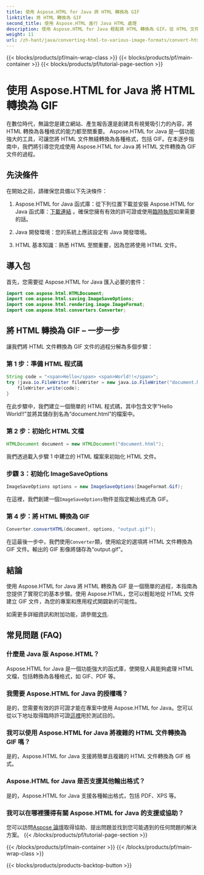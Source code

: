 ```yaml
---
title: 使用 Aspose.HTML for Java 將 HTML 轉換為 GIF
linktitle: 將 HTML 轉換為 GIF
second_title: 使用 Aspose.HTML 進行 Java HTML 處理
description: 使用 Aspose.HTML for Java 輕鬆將 HTML 轉換為 GIF。從 HTML 文件創建令人驚嘆的圖像。現在就開始吧！
weight: 11
url: /zh-hant/java/converting-html-to-various-image-formats/convert-html-to-gif/
---
```


{{< blocks/products/pf/main-wrap-class >}}
{{< blocks/products/pf/main-container >}}
{{< blocks/products/pf/tutorial-page-section >}}

# 使用 Aspose.HTML for Java 將 HTML 轉換為 GIF


在數位時代，無論您是建立網站、產生報告還是創建具有視覺吸引力的內容，將 HTML 轉換為各種格式的能力都至關重要。 Aspose.HTML for Java 是一個功能強大的工具，可讓您將 HTML 文件無縫轉換為各種格式，包括 GIF。在本逐步指南中，我們將引導您完成使用 Aspose.HTML for Java 將 HTML 文件轉換為 GIF 文件的過程。

## 先決條件

在開始之前，請確保您具備以下先決條件：

1. Aspose.HTML for Java 函式庫：從下列位置下載並安裝 Aspose.HTML for Java 函式庫：[下載連結](https://releases.aspose.com/html/java/) 。確保您擁有有效的許可證或使用[臨時執照](https://purchase.aspose.com/temporary-license/)如果需要的話。

2. Java 開發環境：您的系統上應該設定有 Java 開發環境。

3. HTML 基本知識：熟悉 HTML 至關重要，因為您將使用 HTML 文件。

## 導入包

首先，您需要從 Aspose.HTML for Java 匯入必要的套件：

```java
import com.aspose.html.HTMLDocument;
import com.aspose.html.saving.ImageSaveOptions;
import com.aspose.html.rendering.image.ImageFormat;
import com.aspose.html.converters.Converter;
```

## 將 HTML 轉換為 GIF – 一步一步

讓我們將 HTML 文件轉換為 GIF 文件的過程分解為多個步驟：

### 第 1 步：準備 HTML 程式碼

```java
String code = "<span>Hello</span> <span>World!!</span>";
try (java.io.FileWriter fileWriter = new java.io.FileWriter("document.html")) {
    fileWriter.write(code);
}
```

在此步驟中，我們建立一個簡單的 HTML 程式碼，其中包含文字“Hello World!!”並將其儲存到名為“document.html”的檔案中。

### 第 2 步：初始化 HTML 文檔

```java
HTMLDocument document = new HTMLDocument("document.html");
```

我們透過載入步驟 1 中建立的 HTML 檔案來初始化 HTML 文件。

### 步驟 3：初始化 ImageSaveOptions

```java
ImageSaveOptions options = new ImageSaveOptions(ImageFormat.Gif);
```

在這裡，我們創建一個`ImageSaveOptions`物件並指定輸出格式為 GIF。

### 第 4 步：將 HTML 轉換為 GIF

```java
Converter.convertHTML(document, options, "output.gif");
```

在這最後一步中，我們使用`Converter`類，使用給定的選項將 HTML 文件轉換為 GIF 文件。輸出的 GIF 影像將儲存為“output.gif”。

## 結論

使用 Aspose.HTML for Java 將 HTML 轉換為 GIF 是一個簡單的過程，本指南為您提供了實現它的基本步驟。使用 Aspose.HTML，您可以輕鬆地從 HTML 文件建立 GIF 文件，為您的專案和應用程式開闢新的可能性。

如需更多詳細資訊和附加功能，請參閱[文件](https://reference.aspose.com/html/java/).

## 常見問題 (FAQ)

### 什麼是 Java 版 Aspose.HTML？
   Aspose.HTML for Java 是一個功能強大的函式庫，使開發人員能夠處理 HTML 文檔，包括轉換為各種格式，如 GIF、PDF 等。

### 我需要 Aspose.HTML for Java 的授權嗎？
是的，您需要有效的許可證才能在專案中使用 Aspose.HTML for Java。您可以從以下地址取得臨時許可證[這裡](https://purchase.aspose.com/temporary-license/)用於測試目的。

### 我可以使用 Aspose.HTML for Java 將複雜的 HTML 文件轉換為 GIF 嗎？
是的，Aspose.HTML for Java 支援將簡單且複雜的 HTML 文件轉換為 GIF 格式。

### Aspose.HTML for Java 是否支援其他輸出格式？
是的，Aspose.HTML for Java 支援各種輸出格式，包括 PDF、XPS 等。

### 我可以在哪裡獲得有關 Aspose.HTML for Java 的支援或協助？
您可以訪問[Aspose 論壇](https://forum.aspose.com/)取得協助、提出問題並找到您可能遇到的任何問題的解決方案。
{{< /blocks/products/pf/tutorial-page-section >}}

{{< /blocks/products/pf/main-container >}}
{{< /blocks/products/pf/main-wrap-class >}}

{{< blocks/products/products-backtop-button >}}

